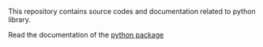 This repository contains source codes and documentation related to python library.

Read the documentation of the [python package](http://phylotastic-py.readthedocs.io/en/latest/)

